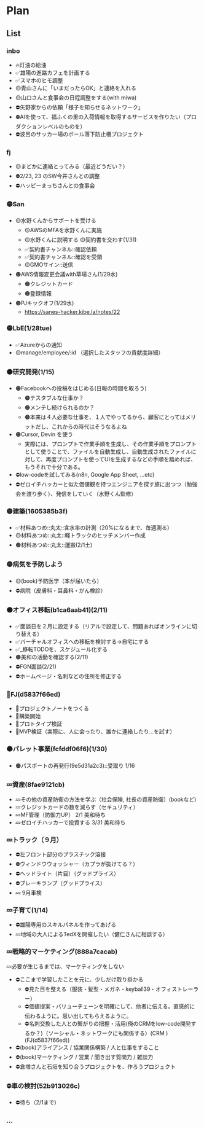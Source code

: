 # Plan
## List
### inbo
- 🔥灯油の給油
- ✅雄陽の進路カフェを計画する
- ✅スマホのヒモ調整
- 🟡青山さんに「いまだったらOK」と連絡を入れる
- 🟡山口さんと食事会の日程調整をする(with miwa)
- ⛔️矢野家からの依頼「様子を知らせるネットワーク」
- ⛔️AIを使って、福ふくの里の入荷情報を取得するサービスを作りたい（プロダクションレベルのものを）
- ⛔️波呂のサッカー場のボール落下防止柵プロジェクト

### fj
- 🟡まどかに連絡とってみる（最近どうだい？）
- ⛔️2/23, 23 のSW今井さんとの調整
- ⛔️ハッピーまっちさんとの食事会

### 🟡San
- 🟡水野くんからサポートを受ける
  - 🟡AWSのMFAを水野くんに実施
  - 🟡水野くんに説明する
  🟡契約書を交わす(1/31)
  - ✅契約書チャンネル::確認依頼
  - ✅契約書チャンネル::確認を受領
  - 🟡GMOサイン::送信
- 🟠AWS情報変更会議with草場さん(1/29水)
  - 🟠クレジットカード
  - 🟠登録情報
- 🟠PJキックオフ(1/29水)
    - https://sanes-hacker.kibe.la/notes/22

### 🟡LbE(1/28tue)
- ✅Azureからの通知
- 🟡manage/employee/:id （選択したスタッフの貢献度詳細）

### 🟠研究開発(1/15)
- 🟠Facebookへの投稿をはじめる(日報の時間を取ろう)
  - 🟠テスタブルな仕事か？
  - 🟠メンテし続けられるのか？
  - 🟠本来は４人必要な仕事を、１人でやってるから、顧客にとってはメリットだし、これからの時代はそうなるよね
- 🟠Cursor, Devin を使う
  - 実際には、プロンプトで作業手順を生成し、その作業手順をプロンプトとして使うことで、ファイルを自動生成し、自動生成されたファイルに対して、再度プロンプトを使ってUIを生成するなどの手順を踏めれば、もうそれで十分である。
- ⛔️low-codeを試してみる(n8n, Google App Sheet, ...etc)
- ⛔️ゼロイチハッカーと似た価値観を持つエンジニアを探す旅に出つつ（勉強会を渡り歩く）、発信をしていく（水野くん監修）

### 🟡建築(1605385b3f)
- ✅材料あつめ::丸太::含水率の計測（20%になるまで、毎週測る）
- 🟡材料あつめ::丸太::軽トラックのヒッチメンバー作成
- 🟠材料あつめ::丸太::運搬(2/1土)

### 🟡病気を予防しよう
- 🟡(book)予防医学（本が届いたら）
- ⛔️病院（皮膚科・耳鼻科・がん検診）

### 🟠オフィス移転(b1ca6aab41)(2/11)
- ✅面談日を２月に設定する（リアルで設定して、問題あればオンラインに切り替える）
- ✅バーチャルオフィスへの移転を検討する→自宅にする
- ✅_移転TODOを、スケジュール化する
- 🟠美和の活動を確認する(2/11)
- ⛔️FGN面談(2/21)
- ⛔️ホームページ・名刺などの住所を修正する

### 🐢FJ(d5837f66ed)
- 🐢プロジェクトノートをつくる
- 🐢構築開始
- 🐢プロトタイプ検証
- 🐢MVP検証（実際に、人に会ったり、誰かに連絡したり...を試す）

### 🟠パレット事業(fcfddf06f6)(1/30)
- 🟠パスポートの再発行(9e5d31a2c3)::受取り 1/16

### 💤資産(8fae9121cb)
- 💤その他の資産防衛の方法を学ぶ（社会保険, 社長の資産防衛）(bookなど)
- 💤クレジットカードの数を減らす（セキュリティ）
- 💤MF管理（防御力UP） 2/1 美和待ち
- 💤ゼロイチハッカーで投資する 3/31 美和待ち


### 💤トラック（９月）
- ⛔️左フロント部分のプラスチック溶接
- ⛔️ウィンドウウォッシャー（カプラが抜けてる？）
- ⛔️ヘッドライト（片目）（グッドプライス）
- ⛔️ブレーキランプ（グッドプライス）
- 💤 9月車検

### 💤子育て(1/14)
- ⛔️雄陽専用のスキルパネルを作ってあげる
- 💤地域の大人によるTedXを開催したい（健仁さんに相談する）

### 💤戦略的マーケティング(888a7cacab)
💤必要が生じるまでは、マーケティングをしない
- ⛔️ここまで学習したことを元に、少しだけ取り掛かる
  - ⛔️見た目を整える（服装・髪型・メガネ・keyball39・オフィストレーラー）
  - ⛔️価値提案・バリューチェーンを明確にして、他者に伝える。直感的に伝わるように。思い出してもらえるように。
  - ⛔️名刺交換した人との繋がりの把握・活用(俺のCRMをlow-code開発するか？)（ソーシャル・ネットワークにも関係する）(CRM )(FJ(d5837f66ed))
- ⛔️(book)アライアンス / 協業関係構築 / 人と仕事をすること
- ⛔️(book)マーケティング / 営業 / 聞き出す質問力 / 雑談力
- ⛔️倉増さんと石垣を知り合うプロジェクトを、作ろうプロジェクト

### ⛔️車の検討(52b913026c)
- ⛔️待ち（2/1まで）



### ...
















